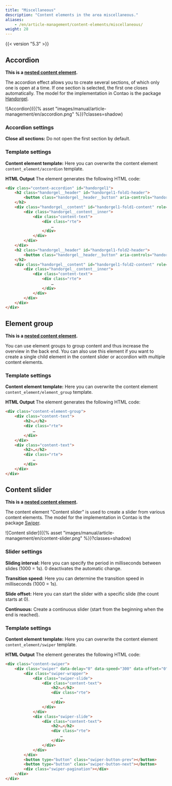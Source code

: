 ```yaml
---
title: "Miscellaneous"
description: "Content elements in the area miscellaneous."
aliases:
    - /en/article-management/content-elements/miscellaneous/
weight: 28
---
```



{{< version "5.3" >}}


## Accordion

**This is a [nested content element](/en/article-management/content-elements/#nested-content-element).**

The accordion effect allows you to create several sections, of which only one is open at a time. If one section is 
selected, the first one closes automatically. The model for the implementation in Contao is the package 
[Handorgel](https://github.com/oncode/handorgel).

![Accordion]({{% asset "images/manual/article-management/en/accordion.png" %}}?classes=shadow)


### Accordion settings

**Close all sections:** Do not open the first section by default.


### Template settings

**Content element template:** Here you can overwrite the content element `content_element/accordion` template.

**HTML Output**
The element generates the following HTML code:

```html
<div class="content-accordion" id="handorgel1">
    <h2 class="handorgel__header" id="handorgel1-fold1-header">
        <button class="handorgel__header__button" aria-controls="handorgel1-fold1-content" aria-expanded="false" aria-disabled="false">…</button>
    </h2>
    <div class="handorgel__content" id="handorgel1-fold1-content" role="region" aria-labelledby="handorgel1-fold1-header" style="height: 0px;">
        <div class="handorgel__content__inner">
            <div class="content-text">
                <div class="rte">
                    …
                </div>
            </div>
        </div>
    </div>
    <h2 class="handorgel__header" id="handorgel1-fold2-header">
        <button class="handorgel__header__button" aria-controls="handorgel1-fold2-content" aria-expanded="false" aria-disabled="false">…</button>
    </h2>
    <div class="handorgel__content" id="handorgel1-fold2-content" role="region" aria-labelledby="handorgel1-fold2-header" style="height: 0px;">
        <div class="handorgel__content__inner">
            <div class="content-text">
                <div class="rte">
                    …
                </div>
            </div>
        </div>
    </div>
</div>
```


## Element group

**This is a [nested content element](/en/article-management/content-elements/#nested-content-element).**

You can use element groups to group content and thus increase the overview in the back end. You can also use this
element if you want to create a single child element in the content slider or accordion with multiple content elements.


### Template settings

**Content element template:** Here you can overwrite the content element `content_element/element_group` template.

**HTML Output**
The element generates the following HTML code:

```html
<div class="content-element-group">
    <div class="content-text">
        <h2>…</h2>
        <div class="rte">
            …
        </div>
    </div>
    <div class="content-text">
        <h2>…</h2>
        <div class="rte">
            …
        </div>
    </div>
</div>
```


## Content slider

**This is a [nested content element](/en/article-management/content-elements/#nested-content-element).**

The content element "Content slider" is used to create a slider from various content elements. The model for the 
implementation in Contao is the package [Swiper](https://swiperjs.com/).

![Content slider]({{% asset "images/manual/article-management/en/content-slider.png" %}}?classes=shadow)


### Slider settings

**Sliding interval:** Here you can specify the period in milliseconds between slides (1000 = 1s). 0 deactivates the 
automatic change.

**Transition speed:** Here you can determine the transition speed in milliseconds (1000 = 1s).

**Slide offset:** Here you can start the slider with a specific slide (the count starts at 0).

**Continuous:** Create a continuous slider (start from the beginning when the end is reached).


### Template settings

**Content element template:** Here you can overwrite the content element `content_element/swiper` template.

**HTML Output**
The element generates the following HTML code:

```html
<div class="content-swiper">
    <div class="swiper" data-delay="0" data-speed="300" data-offset="0" data-loop>
        <div class="swiper-wrapper">
            <div class="swiper-slide">
                <div class="content-text">
                    <h2>…</h2>
                    <div class="rte">
                        …
                    </div>
                </div>
            </div>
            <div class="swiper-slide">
                <div class="content-text">
                    <h2>…</h2>
                    <div class="rte">
                        …
                    </div>
                </div>
            </div>
        </div>
        <button type="button" class="swiper-button-prev"></button>
        <button type="button" class="swiper-button-next"></button>
        <div class="swiper-pagination"></div>
    </div>
</div>
```

